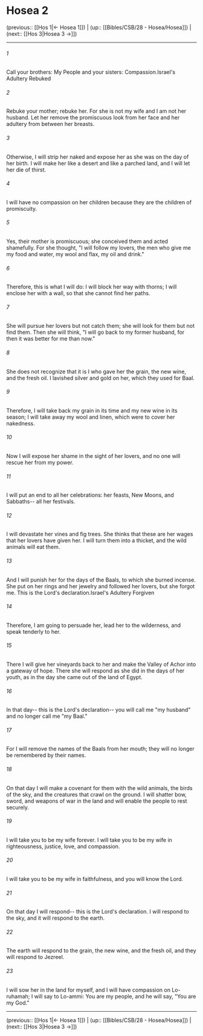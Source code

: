 # Hosea 2

(previous:: [[Hos 1|← Hosea 1]]) | (up:: [[Bibles/CSB/28 - Hosea/Hosea]]) | (next:: [[Hos 3|Hosea 3 →]])

***


###### 1 
Call your brothers: My People and your sisters: Compassion.Israel's Adultery Rebuked 

###### 2 
Rebuke your mother; rebuke her. For she is not my wife and I am not her husband. Let her remove the promiscuous look from her face and her adultery from between her breasts. 

###### 3 
Otherwise, I will strip her naked and expose her as she was on the day of her birth. I will make her like a desert and like a parched land, and I will let her die of thirst. 

###### 4 
I will have no compassion on her children because they are the children of promiscuity. 

###### 5 
Yes, their mother is promiscuous; she conceived them and acted shamefully. For she thought, "I will follow my lovers, the men who give me my food and water, my wool and flax, my oil and drink." 

###### 6 
Therefore, this is what I will do: I will block her way with thorns; I will enclose her with a wall, so that she cannot find her paths. 

###### 7 
She will pursue her lovers but not catch them; she will look for them but not find them. Then she will think, "I will go back to my former husband, for then it was better for me than now." 

###### 8 
She does not recognize that it is I who gave her the grain, the new wine, and the fresh oil. I lavished silver and gold on her, which they used for Baal. 

###### 9 
Therefore, I will take back my grain in its time and my new wine in its season; I will take away my wool and linen, which were to cover her nakedness. 

###### 10 
Now I will expose her shame in the sight of her lovers, and no one will rescue her from my power. 

###### 11 
I will put an end to all her celebrations: her feasts, New Moons, and Sabbaths-- all her festivals. 

###### 12 
I will devastate her vines and fig trees. She thinks that these are her wages that her lovers have given her. I will turn them into a thicket, and the wild animals will eat them. 

###### 13 
And I will punish her for the days of the Baals, to which she burned incense. She put on her rings and her jewelry and followed her lovers, but she forgot me. This is the Lord's declaration.Israel's Adultery Forgiven 

###### 14 
Therefore, I am going to persuade her, lead her to the wilderness, and speak tenderly to her. 

###### 15 
There I will give her vineyards back to her and make the Valley of Achor into a gateway of hope. There she will respond as she did in the days of her youth, as in the day she came out of the land of Egypt. 

###### 16 
In that day-- this is the Lord's declaration-- you will call me "my husband" and no longer call me "my Baal." 

###### 17 
For I will remove the names of the Baals from her mouth; they will no longer be remembered by their names. 

###### 18 
On that day I will make a covenant for them with the wild animals, the birds of the sky, and the creatures that crawl on the ground. I will shatter bow, sword, and weapons of war in the land and will enable the people to rest securely. 

###### 19 
I will take you to be my wife forever. I will take you to be my wife in righteousness, justice, love, and compassion. 

###### 20 
I will take you to be my wife in faithfulness, and you will know the Lord. 

###### 21 
On that day I will respond-- this is the Lord's declaration. I will respond to the sky, and it will respond to the earth. 

###### 22 
The earth will respond to the grain, the new wine, and the fresh oil, and they will respond to Jezreel. 

###### 23 
I will sow her in the land for myself, and I will have compassion on Lo-ruhamah; I will say to Lo-ammi: You are my people, and he will say, "You are my God."

***

(previous:: [[Hos 1|← Hosea 1]]) | (up:: [[Bibles/CSB/28 - Hosea/Hosea]]) | (next:: [[Hos 3|Hosea 3 →]])
